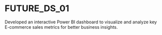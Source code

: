 # FUTURE_DS_01
Developed an interactive Power BI dashboard to visualize and analyze key E-commerce sales metrics for better business insights.
